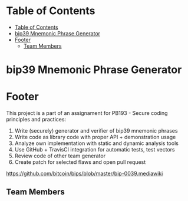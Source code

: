# Table of Contents
- [Table of Contents](#table-of-contents)
- [bip39 Mnemonic Phrase Generator](#bip39-mnemonic-phrase-generator)
- [Footer](#footer)
  - [Team Members](#team-members)

# bip39 Mnemonic Phrase Generator

# Footer

This project is a part of an assignament for PB193 - Secure coding principles and practices:

1. Write (securely) generator and verifier of bip39 mnemonic phrases
2. Write code as library code with proper API + demonstration usage
3. Analyze own implementation with static and dynamic analysis tools
4. Use GitHub + TravisCI integration for automatic tests, test vectors
5. Review code of other team generator
6. Create patch for selected flaws and open pull request

https://github.com/bitcoin/bips/blob/master/bip-0039.mediawiki

## Team Members


